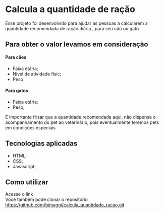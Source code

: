 # Calcula a quantidade de ração

Esse projeto foi desenvolvido para ajudar as pessoas a calcularem a quantidade recomendada de ração diária , para seu cão ou gato.

## Para obter o valor levamos em consideração

#### Para cães
- Faixa etária;
- Nivel de atividade físic;
-  Peso

####  Para gatos
- Faixa etária;
-  Peso;

É importante frisar que a quantidade recomendada aqui, não dispensa o acompanhamento do pet ao veterinário, pois eventualmente teremos pets em condições especiais


##  Tecnologias aplicadas

- HTML;
-  CSS;
-  Javascript;

##  Como utilizar

Acesse o link    
Você também pode clonar o repositório  https://github.com/bimaggi/calcula_quantidade_racao.git




















